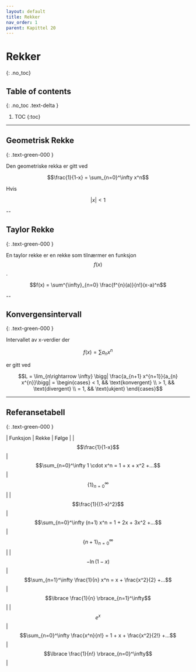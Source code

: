 ```yaml
---
layout: default
title: Rekker
nav_order: 1
parent: Kapittel 20
---
```


# Rekker
{: .no_toc}
## Table of contents
{: .no_toc .text-delta }

1. TOC
{:toc}

---

## Geometrisk Rekke
{: .text-green-000 }

Den geometriske rekka er gitt ved

$$\frac{1}{1-x} = \sum_{n=0}^\infty x^n$$

Hvis

$$|x| < 1$$

--

## Taylor Rekke
{: .text-green-000 }

En taylor rekke er en rekke som tilnærmer en funksjon $$f(x)$$.

$$f(x) = \sum^{\infty}_{n=0} \frac{f^{n}(a)}{n!}(x-a)^n$$

--

## Konvergensintervall
{: .text-green-000 }

Intervallet av x-verdier der

$$f(x) = \sum a_nx^n$$

er gitt ved

$$L = \lim_{n\rightarrow \infty} \bigg| \frac{a_{n+1} x^{n+1}}{a_{n} x^{n}}\bigg| = \begin{cases}
    < 1, && \text{konvergent} \\
    > 1, && \text{divergent} \\
    = 1, && \text{ukjent}
\end{cases}$$

---

## Referansetabell
{: .text-green-000 }

| Funksjon | Rekke | Følge |
| $$\frac{1}{1-x}$$ | $$\sum_{n=0}^\infty 1 \cdot x^n = 1 + x + x^2 +...$$ | $$\lbrace 1 \rbrace_{n=0}^\infty$$ |
| $$\frac{1}{(1-x)^2}$$ | $$\sum_{n=0}^\infty (n+1) x^n = 1 + 2x + 3x^2 +...$$ | $$\lbrace n+1 \rbrace_{n=0}^\infty$$ |
| $$-\ln(1-x)$$ | $$\sum_{n=1}^\infty \frac{1}{n} x^n = x + \frac{x^2}{2} +...$$ | $$\lbrace \frac{1}{n} \rbrace_{n=1}^\infty$$ |
| $$e^x$$ | $$\sum_{n=0}^\infty \frac{x^n}{n!} = 1 + x + \frac{x^2}{2!} +...$$ | $$\lbrace \frac{1}{n!} \rbrace_{n=0}^\infty$$ |
